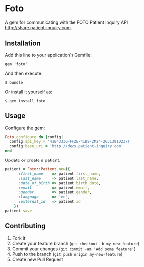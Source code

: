 # Foto

A gem for communicating with the FOTO Patient Inquiry API http://share.patient-inquiry.com.

## Installation

Add this line to your application's Gemfile:

    gem 'foto'

And then execute:

    $ bundle

Or install it yourself as:

    $ gem install foto

## Usage

Configure the gem:
```ruby
Foto.configure do |config|
  config.api_key = '41B4333G-FF2E-41B9-2M24-2G31381D237T'
  config.base_uri = 'http://devs.patient-inquiry.com'
end
```

Update or create a patient:
```ruby
patient = Foto::Patient.new({
      :first_name    => patient.first_name,
      :last_name     => patient.last_name,
      :date_of_birth => patient.birth_date,
      :email         => patient.email,
      :gender        => patient.gender,
      :language      => 'en',
      :external_id   => patient.id
    })
patient.save
```

## Contributing

1. Fork it
2. Create your feature branch (`git checkout -b my-new-feature`)
3. Commit your changes (`git commit -am 'Add some feature'`)
4. Push to the branch (`git push origin my-new-feature`)
5. Create new Pull Request
